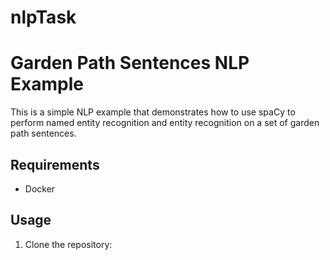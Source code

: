 # nlpTask

# Garden Path Sentences NLP Example

This is a simple NLP example that demonstrates how to use spaCy to perform named entity recognition and entity recognition on a set of garden path sentences.

## Requirements

- Docker

## Usage

1. Clone the repository:


